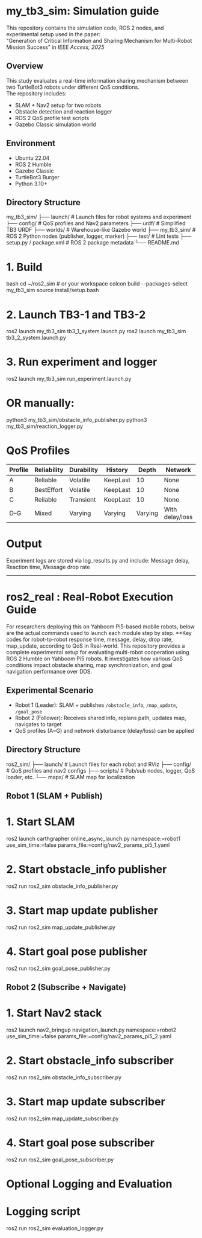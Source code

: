 # my_tb3_sim: Simulation guide
This repository contains the simulation code, ROS 2 nodes, and experimental setup used in the paper:  
"Generation of Critical Information and Sharing Mechanism for Multi-Robot Mission Success" in *IEEE Access, 2025*

## Overview
This study evaluates a real-time information sharing mechanism between two TurtleBot3 robots under different QoS conditions.  
The repository includes:
- SLAM + Nav2 setup for two robots
- Obstacle detection and reaction logger
- ROS 2 QoS profile test scripts
- Gazebo Classic simulation world

## Environment
- Ubuntu 22.04
- ROS 2 Humble
- Gazebo Classic
- TurtleBot3 Burger
- Python 3.10+

## Directory Structure
my_tb3_sim/
├── launch/ # Launch files for robot systems and experiment
├── config/ # QoS profiles and Nav2 parameters
├── urdf/ # Simplified TB3 URDF
├── worlds/ # Warehouse-like Gazebo world
├── my_tb3_sim/ # ROS 2 Python nodes (publisher, logger, marker)
├── test/ # Lint tests
├── setup.py / package.xml # ROS 2 package metadata
└── README.md

# 1. Build
bash
cd ~/ros2_sim  # or your workspace
colcon build --packages-select my_tb3_sim
source install/setup.bash

# 2. Launch TB3-1 and TB3-2
ros2 launch my_tb3_sim tb3_1_system.launch.py
ros2 launch my_tb3_sim tb3_2_system.launch.py

# 3. Run experiment and logger
ros2 launch my_tb3_sim run_experiment.launch.py
# OR manually:
python3 my_tb3_sim/obstacle_info_publisher.py
python3 my_tb3_sim/reaction_logger.py

# QoS Profiles
| Profile | Reliability | Durability | History  | Depth   | Network         |
| ------- | ----------- | ---------- | -------- | ------- | --------------- |
| A       | Reliable    | Volatile   | KeepLast | 10      | None            |
| B       | BestEffort  | Volatile   | KeepLast | 10      | None            |
| C       | Reliable    | Transient  | KeepLast | 10      | None            |
| D–G     | Mixed       | Varying    | Varying  | Varying | With delay/loss |

# Output
Experiment logs are stored via log_results.py and include:
Message delay, Reaction time, Message drop rate

------------------------------------------------------------------------------------------------------------------------------------------
# ros2_real : Real-Robot Execution Guide
For researchers deploying this on Yahboom Pi5-based mobile robots, below are the actual commands used to launch each module step by step.
**Key codes for robot-to-robot response time, message, delay, drop rate, map_update, according to QoS in Real-world.
This repository provides a complete experimental setup for evaluating multi-robot cooperation using ROS 2 Humble on Yahboom Pi5 robots. 
It investigates how various QoS conditions impact obstacle sharing, map synchronization, and goal navigation performance over DDS.

## Experimental Scenario
- Robot 1 (Leader): SLAM + publishes `/obstacle_info`, `/map_update`, `/goal_pose`
- Robot 2 (Follower): Receives shared info, replans path, updates map, navigates to target
- QoS profiles (A~G) and network disturbance (delay/loss) can be applied

## Directory Structure
ros2_sim/
├── launch/                     # Launch files for each robot and RViz
├── config/                     # QoS profiles and nav2 configs
├── scripts/                    # Pub/sub nodes, logger, QoS loader, etc.
└── maps/  # SLAM map for localization

## Robot 1 (SLAM + Publish)
# 1. Start SLAM
ros2 launch carthgrapher online_async_launch.py namespace:=robot1 use_sim_time:=false params_file:=config/nav2_params_pi5_1.yaml
# 2. Start obstacle_info publisher
ros2 run ros2_sim obstacle_info_publisher.py
# 3. Start map update publisher
ros2 run ros2_sim map_update_publisher.py
# 4. Start goal pose publisher
ros2 run ros2_sim goal_pose_publisher.py

## Robot 2 (Subscribe + Navigate)
# 1. Start Nav2 stack
ros2 launch nav2_bringup navigation_launch.py namespace:=robot2 use_sim_time:=false params_file:=config/nav2_params_pi5_2.yaml
# 2. Start obstacle_info subscriber
ros2 run ros2_sim obstacle_info_subscriber.py
# 3. Start map update subscriber
ros2 run ros2_sim map_update_subscriber.py
# 4. Start goal pose subscriber
ros2 run ros2_sim goal_pose_subscriber.py

# Optional Logging and Evaluation
# Logging script
ros2 run ros2_sim evaluation_logger.py
